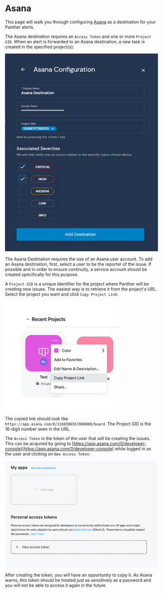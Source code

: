 # Asana

This page will walk you through configuring [Asana](https://asana.com) as a destination for your Panther alerts.

The Asana destination requires an `Access Token` and one or more `Project GID`. When an alert is forwarded to an Asana destination, a new task is created in the specified project\(s\):

![Asana Configuration in Panther](../.gitbook/assets/asana-panther%20%287%29%20%287%29%20%289%29%20%289%29%20%285%29.png)

The Asana Destination requires the use of an Asana user account. To add an Asana destination, first, select a user to be the reporter of the issue. If possible and in order to ensure continuity, a service account should be created specifically for this purpose.

A `Project GID` is a unique identifier for the project where Panther will be creating new issues. The easiest way is to retrieve it from the project's URL. Select the project you want and click `Copy Project Link`:

![](../.gitbook/assets/asana1%20%289%29%20%2812%29%20%283%29%20%282%29.png)

The copied link should look like `https://app.asana.com/0/1160306557000000/board`. The Project GID is the 16-digit number seen in the URL.

The `Access Token` is the token of the user that will be creating the issues. This can be acquired by going to [https://app.asana.com/0/developer-console](https://app.asana.com/0/developer-console) while logged in as the user and clicking on `New Access Token`:

![](../.gitbook/assets/asana2%20%289%29%20%2812%29%20%282%29%20%281%29%20%2814%29.png)

After creating the token, you will have an opportunity to copy it. As Asana warns, this token should be treated just as sensitively as a password and you will not be able to access it again in the future.

